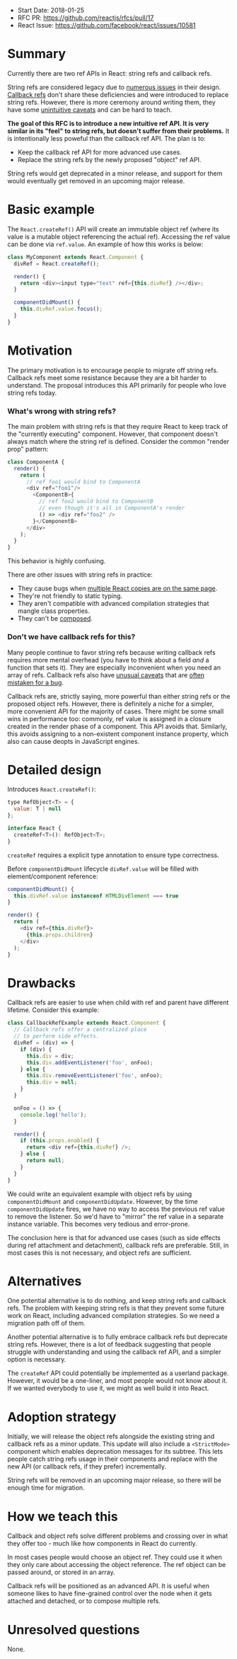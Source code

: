 - Start Date: 2018-01-25
- RFC PR: https://github.com/reactjs/rfcs/pull/17
- React Issue: https://github.com/facebook/react/issues/10581

# Summary

Currently there are two ref APIs in React: string refs and callback refs.

String refs are considered legacy due to [numerous issues](https://github.com/facebook/react/issues/1373) in their design. [Callback refs](https://reactjs.org/docs/refs-and-the-dom.html) don't share these deficiencies and were introduced to replace string refs. However, there is more ceremony around writing them, they have some [unintuitive caveats](https://reactjs.org/docs/refs-and-the-dom.html#caveats) and can be hard to teach.

**The goal of this RFC is to introduce a new intuitive ref API. It is very similar in its "feel" to string refs, but doesn't suffer from their problems.** It is intentionally less poweful than the callback ref API. The plan is to:

* Keep the callback ref API for more advanced use cases.
* Replace the string refs by the newly proposed "object" ref API.

String refs would get deprecated in a minor release, and support for them would eventually get removed in an upcoming major release.

# Basic example

The `React.createRef()` API will create an immutable object ref (where its value is a mutable object referencing the actual ref). Accessing the ref value can be done via `ref.value`. An example of how this works is below:

```js
class MyComponent extends React.Component {
  divRef = React.createRef();

  render() {
    return <div><input type="text" ref={this.divRef} /></div>;
  }

  componentDidMount() {
    this.divRef.value.focus();
  }
}
```

# Motivation

The primary motivation is to encourage people to migrate off string refs. Callback refs meet some resistance because they are a bit harder to understand. The proposal introduces this API primarily for people who love string refs today.

### What's wrong with string refs?

The main problem with string refs is that they require React to keep track of the "currently executing" component. However, that component doesn't always match where the string ref is defined. Consider the common "render prop" pattern:

```js
class ComponentA {
  render() {
    return (
      // ref foo1 would bind to ComponentA
      <div ref="foo1"/>
        <ComponentB>{
          // ref foo2 would bind to ComponentB
          // even though it's all in ComponentA's render
          () => <div ref="foo2" />
        }</ComponentB>
      </div>
    );
  }
}
```

This behavior is highly confusing.

There are other issues with string refs in practice:

* They cause bugs when [multiple React copies are on the same page](https://reactjs.org/warnings/refs-must-have-owner.html).
* They're not friendly to static typing.
* They aren't compatible with advanced compilation strategies that mangle class properties.
* They can't be [composed](https://github.com/ide/react-clone-referenced-element/).

### Don't we have callback refs for this?

Many people continue to favor string refs because writing callback refs requires more mental overhead (you have to think about a field *and* a function that sets it). They are especially inconvenient when you need an array of refs. Callback refs also have [unusual caveats](https://reactjs.org/docs/refs-and-the-dom.html#caveats) that are [often](https://github.com/facebook/react/issues/9328) [mistaken for a bug](https://github.com/facebook/react/issues/8619).

Callback refs are, strictly saying, more powerful than either string refs or the proposed object refs. However, there is definitely a niche for a simpler, more convenient API for the majority of cases. There might be some small wins in performance too: commonly, ref value is assigned in a closure created in the render phase of a component. This API avoids that. Similarly, this avoids assigning to a non-existent component instance property, which also can cause deopts in JavaScript engines.

# Detailed design

Introduces `React.createRef()`:

```js
type RefObject<T> = {
  value: T | null
};

interface React {
  createRef<T>(): RefObject<T>;
}
```

`createRef` requires a explicit type annotation to ensure type correctness.

Before `componentDidMount` lifecycle `divRef.value` will be filled with element/component reference:

```js
componentDidMount() {
  this.divRef.value instanceof HTMLDivElement === true
}

render() {
  return (
    <div ref={this.divRef}>
      {this.props.children}
    </div>
  );
}
```

# Drawbacks

Callback refs are easier to use when child with ref and parent have different lifetime. Consider this example:

```js
class CallbackRefExample extends React.Component {
  // Callback refs offer a centralized place
  // to perform side effects.
  divRef = (div) => {
    if (div) {
      this.div = div;
      this.div.addEventListener('foo', onFoo);
    } else {
      this.div.removeEventListener('foo', onFoo);
      this.div = null;
    }
  }

  onFoo = () => {
    console.log('hello');
  }

  render() {
    if (this.props.enabled) {
      return <div ref={this.divRef} />;
    } else {
      return null;
    }
  }
}
```

We could write an equivalent example with object refs by using `componentDidMount` and `componentDidUpdate`. However, by the time `componentDidUpdate` fires, we have no way to access the previous ref value to remove the listener. So we'd have to "mirror" the ref value in a separate instance variable. This becomes very tedious and error-prone.

The conclusion here is that for advanced use cases (such as side effects during ref attachment and detachment), callback refs are preferable. Still, in most cases this is not necessary, and object refs are sufficient.

# Alternatives

One potential alternative is to do nothing, and keep string refs and callback refs. The problem with keeping string refs is that they prevent some future work on React, including advanced compilation strategies. So we need a migration path off of them.

Another potential alternative is to fully embrace callback refs but deprecate string refs. However, there is a lot of feedback suggesting that people struggle with understanding and using the callback ref API, and a simpler option is necessary.

The `createRef` API could potentially be implemented as a userland package. However, it would be a one-liner, and most people would not know about it. If we wanted everybody to use it, we might as well build it into React.

# Adoption strategy

Initially, we will release the object refs alongside the existing string and callback refs as a minor update. This update will also include a `<StrictMode>` component which enables deprecation messages for its subtree. This lets people catch string refs usage in their components and replace with the new API (or callback refs, if they prefer) incrementally.

String refs will be removed in an upcoming major release, so there will be enough time for migration.

# How we teach this

Callback and object refs solve different problems and crossing over in what they offer too - much like how components in React do currently.

In most cases people would choose an object ref. They could use it when they only care about accessing the object reference. The ref object can be passed around, or stored in an array.

Callback refs will be positioned as an advanced API. It is useful when someone likes to have fine-grained control over the node when it gets attached and detached, or to compose multiple refs.

# Unresolved questions

None.
